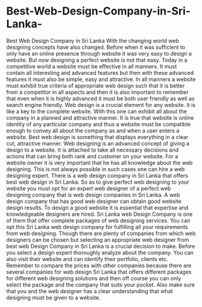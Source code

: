 # Best-Web-Design-Company-in-Sri-Lanka-
Best Web Design Company in Sri Lanka     With the changing world web designing concepts have also changed. Before when it was sufficient to only have an online presence through website it was very easy to design a website. But now designing a perfect website is not that easy. Today in a competitive world a website must be effective in all manners. It must contain all interesting and advanced features but then with these advanced features it must also be simple, easy and attractive. In all manners a website must exhibit true criteria of appropriate web design such that it is better from a competitor in all aspects and then it is also important to remember that even when it is highly advanced it must be both user friendly as well as search engine friendly. Web design is a crucial element for any website. It is like a key to the complete website. With this one can exhibit all about the company in a planned and attractive manner. It is true that website is online identity of any particular company and thus a website must be compatible enough to convey all about the company as and when a user enters a website. Best web design is something that displays everything in a clear cut, attractive manner. Web designing is an advanced concept of giving a design to a website. It is attached to take all necessary decisions and actions that can bring both rank and customer on your website. For a website owner it is very important that he has all knowledge about the web designing. This is not always possible in such cases one can hire a web designing expert. There is a web design company in Sri Lanka that offers best web design in Sri Lanka. So as to give perfect web designing to your website you must opt for an expert web designer of a perfect web designing company that is web design companies in Sri Lanka. A web design company that has good web designer can obtain good website design results.  To design a good website it is essential that expertise and knowledgeable designers are hired. Sri Lanka web Design Company is one of them that offer complete packages of web designing services. You can opt this Sri Lanka web design company for fulfilling all your requirements from web designing.  Though there are plenty of companies from which web designers can be chosen but selecting an appropriate web designer from best web Design Company in Sri Lanka is a crucial decision to make. Before you select a design expert thoroughly analyze about the company. You can also visit their website and can identify their portfolio, clients etc.     Remember to compare the prices with other companies because there are several companies for web design Sri Lanka that offers different packages for different web designing solutions and then off course you can only select the package and the company that suits your pocket. Also make sure that you and the web designer has a clear understanding that what designing must be given to a website.  

